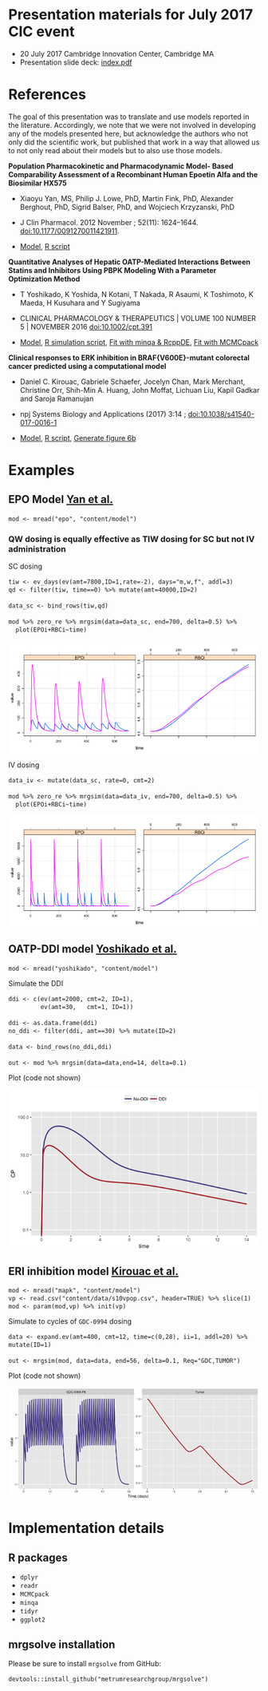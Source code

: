Presentation materials for July 2017 CIC event
==============================================

-   20 July 2017 Cambridge Innovation Center, Cambridge MA
-   Presentation slide deck: [index.pdf](index.pdf)

References
==========

The goal of this presentation was to translate and use models reported
in the literature. Accordingly, we note that we were not involved in
developing any of the models presented here, but acknowledge the authors
who not only did the scientific work, but published that work in a way
that allowed us to not only read about their models but to also use
those models.

<a name="epo"></a> **Population Pharmacokinetic and Pharmacodynamic
Model- Based Comparability Assessment of a Recombinant Human Epoetin
Alfa and the Biosimilar HX575**

-   Xiaoyu Yan, MS, Philip J. Lowe, PhD, Martin Fink, PhD, Alexander
    Berghout, PhD, Sigrid Balser, PhD, and Wojciech Krzyzanski, PhD

-   J Clin Pharmacol. 2012 November ; 52(11): 1624–1644.
    <doi:10.1177/0091270011421911>.

-   [Model](content/model/epo.cpp), [R script](content/epo.R)

<a name="ddi"></a> **Quantitative Analyses of Hepatic OATP-Mediated
Interactions Between Statins and Inhibitors Using PBPK Modeling With a
Parameter Optimization Method**

-   T Yoshikado, K Yoshida, N Kotani, T Nakada, R Asaumi, K Toshimoto, K
    Maeda, H Kusuhara and Y Sugiyama

-   CLINICAL PHARMACOLOGY & THERAPEUTICS | VOLUME 100 NUMBER 5 |
    NOVEMBER 2016 <doi:10.1002/cpt.391>

-   [Model](content/model/yoshikado.cpp), [R simulation
    script](content/yoshikado.R), [Fit with minqa &
    RcppDE](content/fit.R), [Fit with MCMCpack](content/fit_mcmc.R)

<a name="erki"></a> **Clinical responses to ERK inhibition in
BRAF{V600E}-mutant colorectal cancer predicted using a computational
model**

-   Daniel C. Kirouac, Gabriele Schaefer, Jocelyn Chan, Mark Merchant,
    Christine Orr, Shih-Min A. Huang, John Moffat, Lichuan Liu, Kapil
    Gadkar and Saroja Ramanujan

-   npj Systems Biology and Applications (2017) 3:14 ;
    <doi:10.1038/s41540-017-0016-1>

-   [Model](content/model/mapk.cpp), [R script](content/mapk.R),
    [Generate figure 6b](content/mapk_figure.R)

Examples
========

EPO Model [Yan et al.](#epo)
----------------------------

    mod <- mread("epo", "content/model")

### QW dosing is equally effective as TIW dosing for SC but not IV administration

SC dosing

    tiw <- ev_days(ev(amt=7800,ID=1,rate=-2), days="m,w,f", addl=3)
    qd <- filter(tiw, time==0) %>% mutate(amt=40000,ID=2)

    data_sc <- bind_rows(tiw,qd)

    mod %>% zero_re %>% mrgsim(data=data_sc, end=700, delta=0.5) %>% 
      plot(EPOi+RBCi~time)

<img src="content/img/README-unnamed-chunk-4-1.png" style="display: block; margin: auto;" />

IV dosing

    data_iv <- mutate(data_sc, rate=0, cmt=2)

    mod %>% zero_re %>% mrgsim(data=data_iv, end=700, delta=0.5) %>% 
      plot(EPOi+RBCi~time)

<img src="content/img/README-unnamed-chunk-6-1.png" style="display: block; margin: auto;" />

OATP-DDI model [Yoshikado et al.](#ddi)
---------------------------------------

    mod <- mread("yoshikado", "content/model")

Simulate the DDI

    ddi <- c(ev(amt=2000, cmt=2, ID=1),
             ev(amt=30,   cmt=1, ID=1))

    ddi <- as.data.frame(ddi)
    no_ddi <- filter(ddi, amt==30) %>% mutate(ID=2)

    data <- bind_rows(no_ddi,ddi)

    out <- mod %>% mrgsim(data=data,end=14, delta=0.1)

Plot (code not shown)

<img src="content/img/README-unnamed-chunk-9-1.png" style="display: block; margin: auto;" />

ERI inhibition model [Kirouac et al.](#erki)
--------------------------------------------

    mod <- mread("mapk", "content/model")
    vp <- read.csv("content/data/s10vpop.csv", header=TRUE) %>% slice(1)
    mod <- param(mod,vp) %>% init(vp)

Simulate to cycles of `GDC-0994` dosing

    data <- expand.ev(amt=400, cmt=12, time=c(0,28), ii=1, addl=20) %>% mutate(ID=1)

    out <- mrgsim(mod, data=data, end=56, delta=0.1, Req="GDC,TUMOR")

Plot (code not shown)

<img src="content/img/README-unnamed-chunk-12-1.png" style="display: block; margin: auto;" />

Implementation details
======================

R packages
----------

-   `dplyr`
-   `readr`
-   `MCMCpack`
-   `minqa`
-   `tidyr`
-   `ggplot2`

mrgsolve installation
---------------------

Please be sure to install `mrgsolve` from GitHub:

    devtools::install_github("metrumresearchgroup/mrgsolve")
